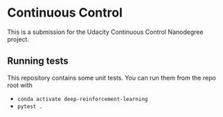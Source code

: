 # Continuous Control
This is a submission for the Udacity Continuous Control Nanodegree project.

## Running tests
This repository contains some unit tests. You can run them from the repo root with
 - `conda activate deep-reinforcement-learning`
 - `pytest .`
